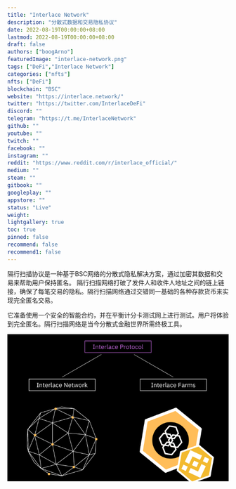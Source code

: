 ```yaml
---
title: "Interlace Network"
description: "分散式数据和交易隐私协议"
date: 2022-08-19T00:00:00+08:00
lastmod: 2022-08-19T00:00:00+08:00
draft: false
authors: ["boogArno"]
featuredImage: "interlace-network.png"
tags: ["DeFi","Interlace Network"]
categories: ["nfts"]
nfts: ["DeFi"]
blockchain: "BSC"
website: "https://interlace.network/"
twitter: "https://twitter.com/InterlaceDeFi"
discord: ""
telegram: "https://t.me/InterlaceNetwork"
github: ""
youtube: ""
twitch: ""
facebook: ""
instagram: ""
reddit: "https://www.reddit.com/r/interlace_official/"
medium: ""
steam: ""
gitbook: ""
googleplay: ""
appstore: ""
status: "Live"
weight: 
lightgallery: true
toc: true
pinned: false
recommend: false
recommend1: false
---
```

隔行扫描协议是一种基于BSC网络的分散式隐私解决方案，通过加密其数据和交易来帮助用户保持匿名。
隔行扫描网络打破了发件人和收件人地址之间的链上链接，确保了每笔交易的隐私。隔行扫描网络通过交错同一基础的各种存款货币来实现完全匿名交易。

它准备使用一个安全的智能合约，并在平衡计分卡测试网上进行测试。用户将体验到完全匿名。隔行扫描网络是当今分散式金融世界所需终极工具。

![interlacenetwork-dapp-defi-bsc-image1_61f5c49887216005e45757eecc08e369](interlacenetwork-dapp-defi-bsc-image1_61f5c49887216005e45757eecc08e369.png)